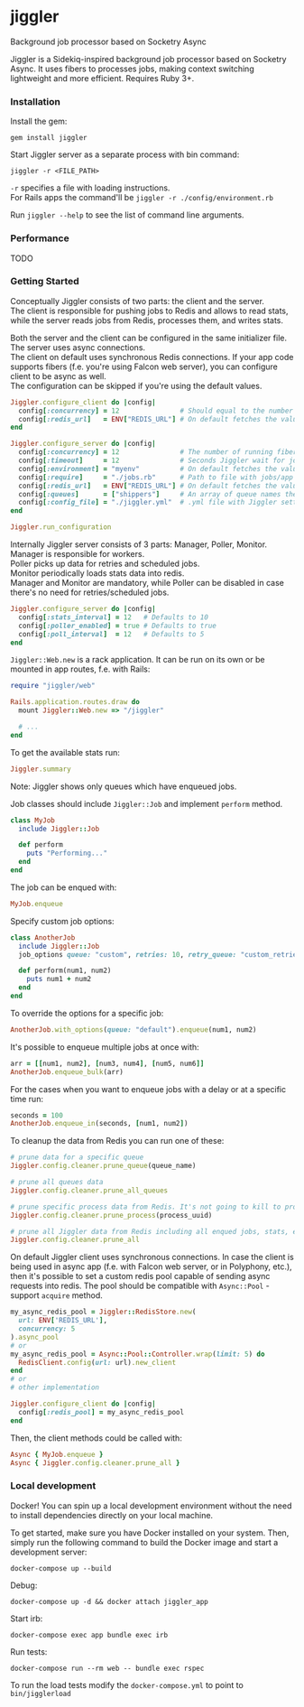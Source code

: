 # jiggler
Background job processor based on Socketry Async

Jiggler is a Sidekiq-inspired background job processor based on Socketry Async.
It uses fibers to processes jobs, making context switching lightweight and more efficient. Requires Ruby 3+.

### Installation

Install the gem:
```
gem install jiggler
```

Start Jiggler server as a separate process with bin command:
```
jiggler -r <FILE_PATH>
```
`-r` specifies a file with loading instructions. \
For Rails apps the command'll be `jiggler -r ./config/environment.rb`

Run `jiggler --help` to see the list of command line arguments.

### Performance

TODO

### Getting Started

Conceptually Jiggler consists of two parts: the client and the server. \
The client is responsible for pushing jobs to Redis and allows to read stats, while the server reads jobs from Redis, processes them, and writes stats.

Both the server and the client can be configured in the same initializer file. \
The server uses async connections. \
The client on default uses synchronous Redis connections. If your app code supports fibers (f.e. you're using Falcon web server), you can configure client to be async as well. \
The configuration can be skipped if you're using the default values.

```ruby
Jiggler.configure_client do |config|
  config[:concurrency] = 12               # Should equal to the number of threads/fibers in the client app. Defaults to 10
  config[:redis_url]   = ENV["REDIS_URL"] # On default fetches the value from ENV["REDIS_URL"]
end

Jiggler.configure_server do |config|
  config[:concurrency] = 12               # The number of running fibers. Defaults to 10
  config[:timeout]     = 12               # Seconds Jiggler wait for jobs to finish before shotdown. Defaults to 25
  config[:environment] = "myenv"          # On default fetches the value ENV["APP_ENV"] and fallbacks to "development"
  config[:require]     = "./jobs.rb"      # Path to file with jobs/app initializer
  config[:redis_url]   = ENV["REDIS_URL"] # On default fetches the value from ENV["REDIS_URL"]
  config[:queues]      = ["shippers"]     # An array of queue names the server is going to listen to
  config[:config_file] = "./jiggler.yml"  # .yml file with Jiggler settings
end

Jiggler.run_configuration
```

Internally Jiggler server consists of 3 parts: Manager, Poller, Monitor. \
Manager is responsible for workers. \
Poller picks up data for retries and scheduled jobs. \
Monitor periodically loads stats data into redis. \
Manager and Monitor are mandatory, while Poller can be disabled in case there's no need for retries/scheduled jobs.

```ruby
Jiggler.configure_server do |config|
  config[:stats_interval] = 12   # Defaults to 10
  config[:poller_enabled] = true # Defaults to true
  config[:poll_interval]  = 12   # Defaults to 5
end
```

`Jiggler::Web.new` is a rack application. It can be run on its own or be mounted in app routes, f.e. with Rails:

```ruby
require "jiggler/web"

Rails.application.routes.draw do
  mount Jiggler::Web.new => "/jiggler"

  # ...
end
```

To get the available stats run:
```ruby
Jiggler.summary
```
Note: Jiggler shows only queues which have enqueued jobs. 

Job classes should include `Jiggler::Job` and implement `perform` method.

```ruby
class MyJob
  include Jiggler::Job

  def perform
    puts "Performing..."
  end
end
```

The job can be enqued with:
```ruby
MyJob.enqueue
```

Specify custom job options:
```ruby
class AnotherJob
  include Jiggler::Job
  job_options queue: "custom", retries: 10, retry_queue: "custom_retries"

  def perform(num1, num2)
    puts num1 + num2
  end
end
```

To override the options for a specific job:
```ruby
AnotherJob.with_options(queue: "default").enqueue(num1, num2)
```

It's possible to enqueue multiple jobs at once with:
```ruby
arr = [[num1, num2], [num3, num4], [num5, num6]]
AnotherJob.enqueue_bulk(arr)
```

For the cases when you want to enqueue jobs with a delay or at a specific time run:
```ruby
seconds = 100
AnotherJob.enqueue_in(seconds, [num1, num2])
```

To cleanup the data from Redis you can run one of these:
```ruby
# prune data for a specific queue
Jiggler.config.cleaner.prune_queue(queue_name)

# prune all queues data
Jiggler.config.cleaner.prune_all_queues

# prune specific process data from Redis. It's not going to kill to process, only data removal 
Jiggler.config.cleaner.prune_process(process_uuid)

# prune all Jiggler data from Redis including all enqued jobs, stats, etc.
Jiggler.config.cleaner.prune_all
```

On default Jiggler client uses synchronous connections. 
In case the client is being used in async app (f.e. with Falcon web server, or in Polyphony, etc.), then it's possible to set a custom redis pool capable of sending async requests into redis.
The pool should be compatible with `Async::Pool` - support `acquire` method.

```ruby
my_async_redis_pool = Jiggler::RedisStore.new(
  url: ENV['REDIS_URL'],
  concurrency: 5
).async_pool
# or
my_async_redis_pool = Async::Pool::Controller.wrap(limit: 5) do
  RedisClient.config(url: url).new_client
end
# or
# other implementation

Jiggler.configure_client do |config|
  config[:redis_pool] = my_async_redis_pool
end
```

Then, the client methods could be called with:
```ruby
Async { MyJob.enqueue }
Async { Jiggler.config.cleaner.prune_all }
```

### Local development

Docker! You can spin up a local development environment without the need to install dependencies directly on your local machine.

To get started, make sure you have Docker installed on your system. Then, simply run the following command to build the Docker image and start a development server:
```
docker-compose up --build
```

Debug:
```
docker-compose up -d && docker attach jiggler_app
```

Start irb:
```
docker-compose exec app bundle exec irb
```

Run tests: 
```
docker-compose run --rm web -- bundle exec rspec
```

To run the load tests modify the `docker-compose.yml` to point to `bin/jigglerload`
